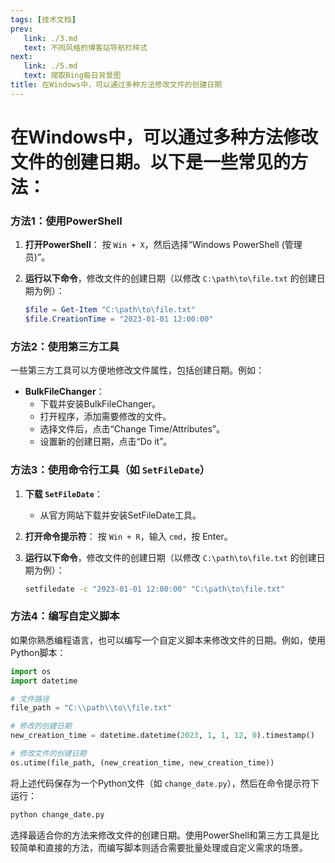 ```yaml
---
tags: [技术文档]
prev: 
   link: ./3.md
   text: 不同风格的博客站导航栏样式
next: 
   link: ./5.md
   text: 爬取Bing每日背景图
title: 在Windows中，可以通过多种方法修改文件的创建日期
---
```


# 在Windows中，可以通过多种方法修改文件的创建日期。以下是一些常见的方法：

### 方法1：使用PowerShell

1. **打开PowerShell**：
   按 `Win + X`，然后选择“Windows PowerShell (管理员)”。

2. **运行以下命令**，修改文件的创建日期（以修改 `C:\path\to\file.txt` 的创建日期为例）：

   ```powershell
   $file = Get-Item "C:\path\to\file.txt"
   $file.CreationTime = "2023-01-01 12:00:00"
   ```

### 方法2：使用第三方工具

一些第三方工具可以方便地修改文件属性，包括创建日期。例如：

- **BulkFileChanger**：
  - 下载并安装BulkFileChanger。
  - 打开程序，添加需要修改的文件。
  - 选择文件后，点击“Change Time/Attributes”。
  - 设置新的创建日期，点击“Do it”。

### 方法3：使用命令行工具（如 `SetFileDate`）

1. **下载 `SetFileDate`**：
   - 从官方网站下载并安装SetFileDate工具。

2. **打开命令提示符**：
   按 `Win + R`，输入 `cmd`，按 Enter。

3. **运行以下命令**，修改文件的创建日期（以修改 `C:\path\to\file.txt` 的创建日期为例）：

   ```cmd
   setfiledate -c "2023-01-01 12:00:00" "C:\path\to\file.txt"
   ```

### 方法4：编写自定义脚本

如果你熟悉编程语言，也可以编写一个自定义脚本来修改文件的日期。例如，使用Python脚本：

```python
import os
import datetime

# 文件路径
file_path = "C:\\path\\to\\file.txt"

# 修改的创建日期
new_creation_time = datetime.datetime(2023, 1, 1, 12, 0).timestamp()

# 修改文件的创建日期
os.utime(file_path, (new_creation_time, new_creation_time))
```

将上述代码保存为一个Python文件（如 `change_date.py`），然后在命令提示符下运行：

```cmd
python change_date.py
```

选择最适合你的方法来修改文件的创建日期。使用PowerShell和第三方工具是比较简单和直接的方法，而编写脚本则适合需要批量处理或自定义需求的场景。
